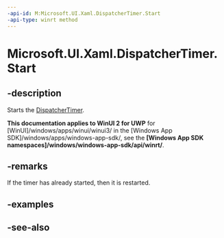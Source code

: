 ```yaml
---
-api-id: M:Microsoft.UI.Xaml.DispatcherTimer.Start
-api-type: winrt method
---
```


<!-- Method syntax
public void Start()
-->

# Microsoft.UI.Xaml.DispatcherTimer.Start

## -description
Starts the [DispatcherTimer](dispatchertimer.md).

**This documentation applies to WinUI 2 for UWP** for [WinUI]/windows/apps/winui/winui3/ in the [Windows App SDK]/windows/apps/windows-app-sdk/, see the **[Windows App SDK namespaces]/windows/windows-app-sdk/api/winrt/**.

## -remarks
If the timer has already started, then it is restarted.

## -examples

## -see-also
